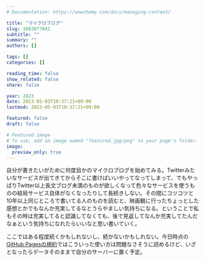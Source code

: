 ```yaml
---
# Documentation: https://wowchemy.com/docs/managing-content/

title: "マイクロブログ"
slug: 1683077841
subtitle: ""
summary: ""
authors: []

tags: []
categories: []

reading_time: false
show_related: false
share: false

year: 2023
date: 2023-05-03T10:37:21+09:00
lastmod: 2023-05-03T10:37:21+09:00

featured: false
draft: false

# Featured image
# To use, add an image named "featured.jpg/png" to your page's folder.
image:
  preview_only: true
---
```


自分が書きたいがために何度目かのマイクロブログを始めてみる。Twitterみたいなサービスが出てきてからそこに書けばいいやってなってしまって、でもやっぱりTwitter以上長文ブログ未満のものが欲しくなって色々なサービスを使うものの結局サービス自体がなくなったりして長続きしない。その間にコツコツと10年以上同じところで書いてる人のものを読むと、映画観に行ったちょっとした感想とかでもなんか充実してるなとうらやましい気持ちになる。ということで私もその時は充実してると認識してなくても、後で見返してなんか充実してたんだなぁという気持ちになれたらいいなと思い書いていく。

ここではある程度続くかもしれないし、続かないかもしれない。今日時点の[GitHub Pagesの規約](https://docs.github.com/en/pages/getting-started-with-github-pages/about-github-pages#prohibited-uses)ではこういった使い方は問題なさそうに読めるけど、いざとなったらデータそのままで自分のサーバーに置く予定。
